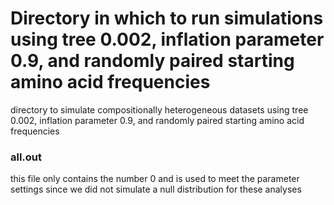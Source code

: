 # Directory in which to run simulations using tree 0.002, inflation parameter 0.9, and randomly paired starting amino acid frequencies
directory to simulate compositionally heterogeneous datasets using tree 0.002, inflation parameter 0.9, and randomly paired starting amino acid frequencies

### all.out
this file only contains the number 0 and is used to meet the parameter settings since we did not simulate a null distribution for these analyses
